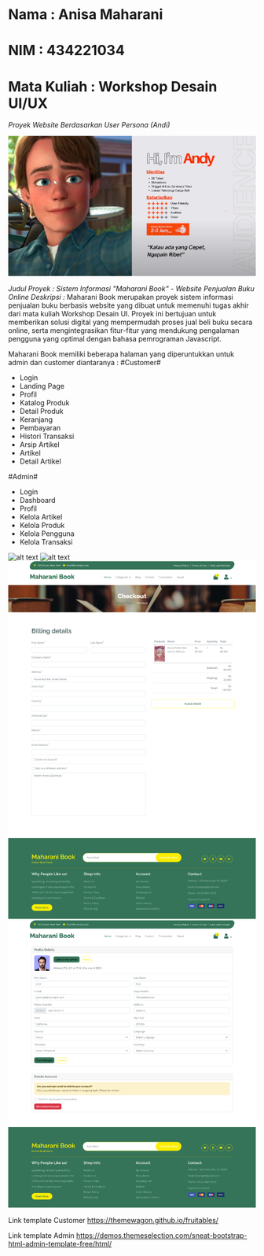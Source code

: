 # Nama : Anisa Maharani
# NIM : 434221034
# Mata Kuliah : Workshop Desain UI/UX

*Proyek Website Berdasarkan User Persona (Andi)*

![alt text](<User Persona Andi.png>)

*Judul Proyek : Sistem Informasi "Maharani Book" - Website Penjualan Buku Online*
*Deskripsi :*
Maharani Book merupakan proyek sistem informasi penjualan buku berbasis website yang dibuat untuk memenuhi tugas akhir dari mata kuliah Workshop Desain UI. Proyek ini bertujuan untuk memberikan solusi digital yang mempermudah proses jual beli buku secara online, serta mengintegrasikan fitur-fitur yang mendukung pengalaman pengguna yang optimal dengan bahasa pemrograman Javascript.

Maharani Book memiliki beberapa halaman yang diperuntukkan untuk admin dan   customer diantaranya :
#Customer#
- Login
- Landing Page
- Profil
- Katalog Produk
- Detail Produk
- Keranjang
- Pembayaran
- Histori Transaksi
- Arsip Artikel
- Artikel
- Detail Artikel

#Admin#
- Login
- Dashboard
- Profil
- Kelola Artikel
- Kelola Produk
- Kelola Pengguna
- Kelola Transaksi

![alt text](127.0.0.1_5500_index.html.png)
![alt text](127.0.0.1_5500_fantasy.html.png)
![alt text](127.0.0.1_5500_chackout.html.png)
![alt text](127.0.0.1_5500_user-profile.html.png)

Link template Customer
https://themewagon.github.io/fruitables/

Link template Admin
https://demos.themeselection.com/sneat-bootstrap-html-admin-template-free/html/
